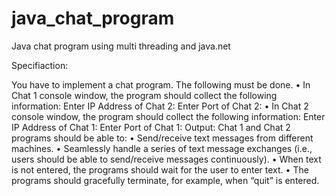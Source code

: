 # java_chat_program
Java chat program using multi threading and java.net

Specifiaction:

You have to implement a chat program. The following must be done.
• In Chat 1 console window, the program should collect the following information:
Enter IP Address of Chat 2:
Enter Port of Chat 2:
• In Chat 2 console window, the program should collect the following information:
Enter IP Address of Chat 1:
Enter Port of Chat 1:
Output: Chat 1 and Chat 2 programs should be able to:
• Send/receive text messages from different machines.
• Seamlessly handle a series of text message exchanges (i.e., users should be able to send/receive
messages continuously).
• When text is not entered, the programs should wait for the user to enter text.
• The programs should gracefully terminate, for example, when “quit” is entered. 
